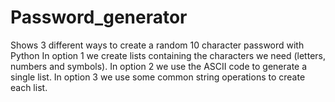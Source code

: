 # Password_generator
Shows 3 different ways to create a random 10 character password with Python
In option 1 we create lists containing the characters we need (letters, numbers and symbols). 
In option 2 we use the ASCII code to generate a single list.
In option 3 we use some common string operations to create each list.
